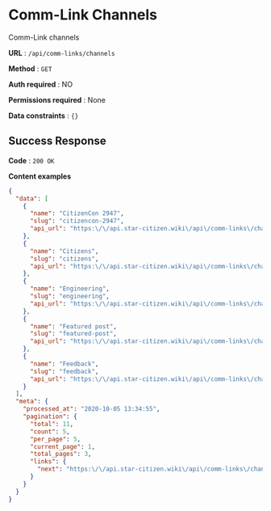 # Comm-Link Channels

Comm-Link channels

**URL** : `/api/comm-links/channels`

**Method** : `GET`

**Auth required** : NO

**Permissions required** : None

**Data constraints** : `{}`

## Success Response

**Code** : `200 OK`

**Content examples**

```json
{
  "data": [
    {
      "name": "CitizenCon 2947",
      "slug": "citizencon-2947",
      "api_url": "https:\/\/api.star-citizen.wiki\/api\/comm-links\/channels\/citizencon-2947"
    },
    {
      "name": "Citizens",
      "slug": "citizens",
      "api_url": "https:\/\/api.star-citizen.wiki\/api\/comm-links\/channels\/citizens"
    },
    {
      "name": "Engineering",
      "slug": "engineering",
      "api_url": "https:\/\/api.star-citizen.wiki\/api\/comm-links\/channels\/engineering"
    },
    {
      "name": "Featured post",
      "slug": "featured-post",
      "api_url": "https:\/\/api.star-citizen.wiki\/api\/comm-links\/channels\/featured-post"
    },
    {
      "name": "Feedback",
      "slug": "feedback",
      "api_url": "https:\/\/api.star-citizen.wiki\/api\/comm-links\/channels\/feedback"
    }
  ],
  "meta": {
    "processed_at": "2020-10-05 13:34:55",
    "pagination": {
      "total": 11,
      "count": 5,
      "per_page": 5,
      "current_page": 1,
      "total_pages": 3,
      "links": {
        "next": "https:\/\/api.star-citizen.wiki\/api\/comm-links\/channels?page=2"
      }
    }
  }
}
```
